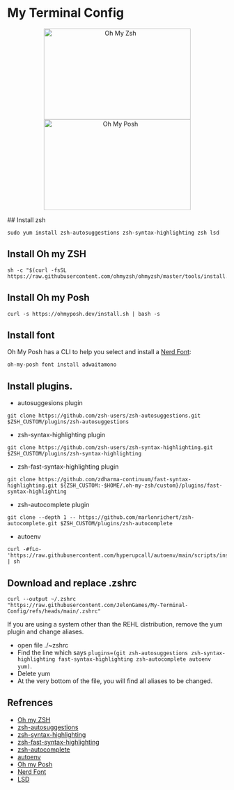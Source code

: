 # My Terminal Config
<p align="center">
	<img src="https://s3.amazonaws.com/ohmyzsh/oh-my-zsh-logo.png" alt="Oh My Zsh" width="337" height="208">
	<img src="https://raw.githubusercontent.com/jandedobbeleer/oh-my-posh/main/website/static/img/logo.png" alt="Oh My Posh" width="337" height="208">
</p>
## Install zsh

```
sudo yum install zsh-autosuggestions zsh-syntax-highlighting zsh lsd
```

## Install Oh my ZSH

```
sh -c "$(curl -fsSL https://raw.githubusercontent.com/ohmyzsh/ohmyzsh/master/tools/install.sh)"
```

## Install Oh my Posh

```
curl -s https://ohmyposh.dev/install.sh | bash -s
```

## Install font

Oh My Posh has a CLI to help you select and install a [Nerd Font](https://www.nerdfonts.com/):
```
oh-my-posh font install adwaitamono
```

## Install plugins.
 - autosuggesions plugin
 
```
git clone https://github.com/zsh-users/zsh-autosuggestions.git $ZSH_CUSTOM/plugins/zsh-autosuggestions
```
	
 - zsh-syntax-highlighting plugin
 
```
git clone https://github.com/zsh-users/zsh-syntax-highlighting.git $ZSH_CUSTOM/plugins/zsh-syntax-highlighting
```
	
 - zsh-fast-syntax-highlighting plugin
 
```
git clone https://github.com/zdharma-continuum/fast-syntax-highlighting.git ${ZSH_CUSTOM:-$HOME/.oh-my-zsh/custom}/plugins/fast-syntax-highlighting
```
	
 - zsh-autocomplete plugin
	
```
git clone --depth 1 -- https://github.com/marlonrichert/zsh-autocomplete.git $ZSH_CUSTOM/plugins/zsh-autocomplete
```

- autoenv

```
curl -#fLo- 'https://raw.githubusercontent.com/hyperupcall/autoenv/main/scripts/install.sh' | sh
```

## Download and replace .zshrc

```
curl --output ~/.zshrc "https://raw.githubusercontent.com/JelonGames/My-Terminal-Config/refs/heads/main/.zshrc"
```

If you are using a system other than the REHL distribution, remove the yum plugin and change aliases.
 - open file ./~zshrc
 - Find the line which says 
	 `plugins=(git zsh-autosuggestions zsh-syntax-highlighting fast-syntax-highlighting zsh-autocomplete autoenv yum)`.
 - Delete yum
 - At the very bottom of the file, you will find all aliases to be changed.

## Refrences

 - [Oh my ZSH](https://github.com/ohmyzsh/ohmyzsh)
 - [zsh-autosuggestions](https://github.com/zsh-users/zsh-autosuggestions)
 - [zsh-syntax-highlighting](https://github.com/zsh-users/zsh-syntax-highlighting)
 - [zsh-fast-syntax-highlighting](https://github.com/zdharma/fast-syntax-highlighting)
 - [zsh-autocomplete](https://github.com/marlonrichert/zsh-autocomplete)
 - [autoenv](https://github.com/hyperupcall/autoenv)
 - [Oh my Posh](https://ohmyposh.dev/)
 - [Nerd Font](https://www.nerdfonts.com/)
 - [LSD](https://github.com/lsd-rs/lsd)